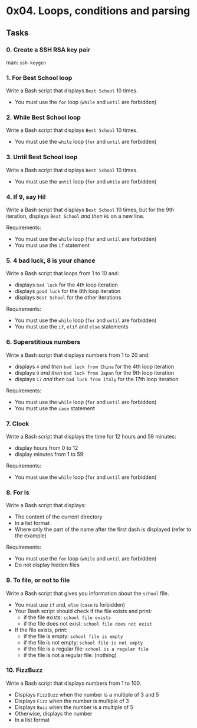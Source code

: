 # 0x04. Loops, conditions and parsing

## Tasks

### 0. Create a SSH RSA key pair


man: `ssh-keygen`


### 1. For Best School loop

Write a Bash script that displays `Best School` 10 times.

-   You must use the `for` loop (`while` and `until` are forbidden)



### 2. While Best School loop

Write a Bash script that displays `Best School` 10 times.

-   You must use the `while` loop (`for` and `until` are forbidden)


### 3. Until Best School loop


Write a Bash script that displays `Best School` 10 times.

-   You must use the `until` loop (`for` and `while` are forbidden)


### 4. If 9, say Hi!


Write a Bash script that displays `Best School` 10 times, but for the 9th iteration, displays `Best School` _and then_ `Hi` on a new line.

Requirements:

-   You must use the `while` loop (`for` and `until` are forbidden)
-   You must use the `if` statement


### 5. 4 bad luck, 8 is your chance


Write a Bash script that loops from 1 to 10 and:

-   displays `bad luck` for the 4th loop iteration
-   displays `good luck` for the 8th loop iteration
-   displays `Best School` for the other iterations

Requirements:

-   You must use the `while` loop (`for` and `until` are forbidden)
-   You must use the `if`, `elif` and `else` statements


### 6. Superstitious numbers


Write a Bash script that displays numbers from 1 to 20 and:

-   displays `4` _and then_ `bad luck from China` for the 4th loop iteration
-   displays `9` _and then_ `bad luck from Japan` for the 9th loop iteration
-   displays `17` _and then_ `bad luck from Italy` for the 17th loop iteration

Requirements:

-   You must use the `while` loop (`for` and `until` are forbidden)
-   You must use the `case` statement

### 7. Clock


Write a Bash script that displays the time for 12 hours and 59 minutes:

-   display hours from 0 to 12
-   display minutes from 1 to 59

Requirements:

-   You must use the `while` loop (`for` and `until` are forbidden)


### 8. For ls


Write a Bash script that displays:

-   The content of the current directory
-   In a list format
-   Where only the part of the name after the first dash is displayed (refer to the example)

Requirements:

-   You must use the `for` loop (`while` and `until` are forbidden)
-   Do not display hidden files



### 9. To file, or not to file



Write a Bash script that gives you information about the `school` file.


-   You must use `if` and, `else` (`case` is forbidden)
-   Your Bash script should check if the file exists and print:
    -   if the file exists: `school file exists`
    -   if the file does not exist: `school file does not exist`
-   If the file exists, print:
    -   if the file is empty: `school file is empty`
    -   if the file is not empty: `school file is not empty`
    -   if the file is a regular file: `school is a regular file`
    -   if the file is not a regular file: (nothing)


### 10. FizzBuzz



Write a Bash script that displays numbers from 1 to 100.



-   Displays `FizzBuzz` when the number is a multiple of 3 and 5
-   Displays `Fizz` when the number is multiple of 3
-   Displays `Buzz` when the number is a multiple of 5
-   Otherwise, displays the number
-   In a list format


